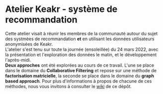 # Atelier Keakr - système de recommandation

Cette atelier visait à réunir les membres de la communauté autour du sujet des systmèes de recommandation **et** en utilisant les données utilisateurs anonymisées de Keakr.  
L'atelier s'est tenu sur toute la journée (ensoleillée) du 24 mars 2022, avec la présentation et l'exploration des données le matin, et le développement l'après-midi.  
**Deux approches** ont été explorées au cours de ce travail. L'une se place dans le domaine du **Collaborative Filtering** et repose sur une méthode de **factorisation matricielle**, la seconde se place dans le domaine du **graph based approach**. Pour plus d'informations à propos de chacune de ces méthodes, nous vous invitons à consulter le [wiki](https://github.com/datacraft-paris/2203-KEAKR-RecommenderSystems/wiki) de ce dépôt. 

